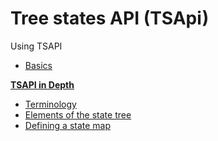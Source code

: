 # Tree states API (TSApi)

Using TSAPI

* [Basics](tsapi-basics.md)

**[TSAPI in Depth](tsapi-internals.md)**

* [Terminology](terminology.md)
* [Elements of the state tree](elements.md)
* [Defining a state map](defining.md)


